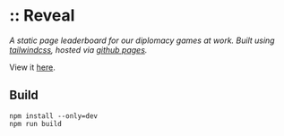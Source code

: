 # :: Reveal

_A static page leaderboard for our diplomacy games at work. Built using
[tailwindcss](https://tailwindcss.com/), hosted via
[github pages](https://pages.github.com/)._

View it [here](https://alxwrd.github.io/reveal).

## Build

```
npm install --only=dev
npm run build
```
